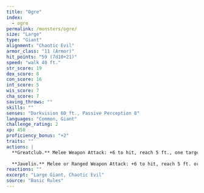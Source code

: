 ```yaml
---
title: "Ogre"
index:
  - ogre
permalink: /monsters/ogre/
size: "Large"
type: "Giant"
alignment: "Chaotic Evil"
armor_class: "11 (Armor)"
hit_points: "59 (7d10+21)"
speed: "walk 40 ft."
str_score: 19
dex_score: 8
con_score: 16
int_score: 5
wis_score: 7
cha_score: 7
saving_throws: ""
skills: ""
senses: "Darkvision 60 ft., Passive Perception 8"
languages: "Common, Giant"
challenge_rating: 2
xp: 450
proficiency_bonus: "+2"
traits: ""
actions: |
  **Greatclub.** Melee Weapon Attack: +6 to hit, reach 5 ft., one target. Hit: 13 (2d8 + 4) bludgeoning damage.
  
  **Javelin.** Melee or Ranged Weapon Attack: +6 to hit, reach 5 ft. or range 30/120 ft., one target. Hit: 11 (2d6 + 4) piercing damage.
reactions: ""
excerpt: "Large Giant, Chaotic Evil"
source: "Basic Rules"
---
```

